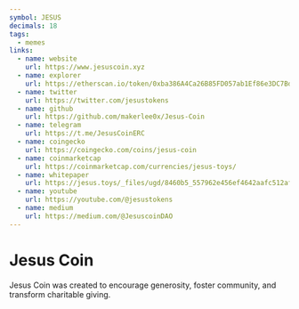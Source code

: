 ```yaml
---
symbol: JESUS
decimals: 18
tags:
  - memes
links:
  - name: website
    url: https://www.jesuscoin.xyz
  - name: explorer
    url: https://etherscan.io/token/0xba386A4Ca26B85FD057ab1Ef86e3DC7BdeB5ce70
  - name: twitter
    url: https://twitter.com/jesustokens
  - name: github
    url: https://github.com/makerlee0x/Jesus-Coin
  - name: telegram
    url: https://t.me/JesusCoinERC
  - name: coingecko
    url: https://coingecko.com/coins/jesus-coin
  - name: coinmarketcap
    url: https://coinmarketcap.com/currencies/jesus-toys/
  - name: whitepaper
    url: https://jesus.toys/_files/ugd/8460b5_557962e456ef4642aafc512aff19e929.pdf
  - name: youtube
    url: https://youtube.com/@jesustokens
  - name: medium
    url: https://medium.com/@JesuscoinDAO
---
```


# Jesus Coin

Jesus Coin was created to encourage generosity, foster community, and transform charitable giving.
